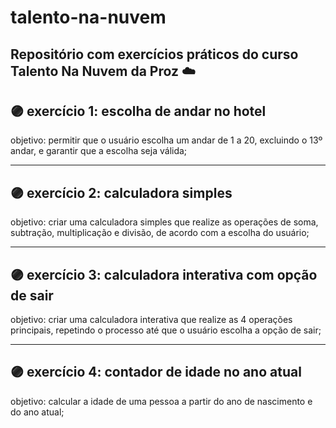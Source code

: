 # talento-na-nuvem
## Repositório com exercícios práticos do curso Talento Na Nuvem da Proz ☁️


## 🟣 exercício 1: escolha de andar no hotel

objetivo: permitir que o usuário escolha um andar de 1 a 20, excluindo o 13º andar, e garantir que a escolha seja válida;

---

## 🟣 exercício 2: calculadora simples

objetivo: criar uma calculadora simples que realize as operações de soma, subtração, multiplicação e divisão, de acordo com a escolha do usuário;

---

## 🟣 exercício 3: calculadora interativa com opção de sair

objetivo: criar uma calculadora interativa que realize as 4 operações principais, repetindo o processo até que o usuário escolha a opção de sair;

---

## 🟣 exercício 4: contador de idade no ano atual

objetivo: calcular a idade de uma pessoa a partir do ano de nascimento e do ano atual;
